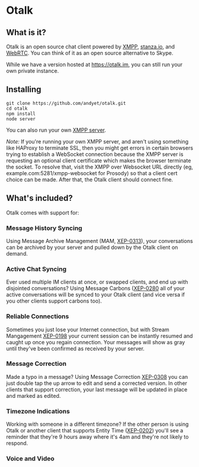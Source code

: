# Otalk

## What is it?
Otalk is an open source chat client powered by [XMPP](http://xmpp.org), [stanza.io](https://github.com/legastero/stanza.io), and [WebRTC](http://webrtc.org). You can think of it as an open source alternative to Skype.

While we have a version hosted at https://otalk.im, you can still run your own private instance.

## Installing

    git clone https://github.com/andyet/otalk.git
    cd otalk
    npm install
    node server

You can also run your own [XMPP server](https://github.com/andyet/otalk-server).

*Note:* If you're running your own XMPP server, and aren't using something like HAProxy to terminate SSL, then you might get errors in certain browsers trying to establish a WebSocket connection because the XMPP server is requesting an optional client certificate which makes the browser terminate the socket. To resolve that, visit the XMPP over Websocket URL directly (eg, example.com:5281/xmpp-websocket for Prosody) so that a client cert choice can be made. After that, the Otalk client should connect fine.

## What's included?

Otalk comes with support for:

### Message History Syncing

Using Message Archive Management (MAM, [XEP-0313](http://xmpp.org/extension/xep-0313.html)), your conversations can be archived by your server and pulled down by the Otalk client on demand.

### Active Chat Syncing

Ever used multiple IM clients at once, or swapped clients, and end up with disjointed conversations? Using Message Carbons ([XEP-0280](http://xmpp.org/extensions/xep-0280.html) all of your active conversations will be synced to your Otalk client (and vice versa if you other clients support carbons too).

### Reliable Connections

Sometimes you just lose your Internet connection, but with Stream Mangagement [XEP-0198](http://xmpp.org/extensions/xep-0198.html) your current session can be instantly resumed and caught up once you regain connection. Your messages will show as gray until they've been confirmed as received by your server.

### Message Correction

Made a typo in a message? Using Message Correction [XEP-0308](http://xmpp.org/extensions/xep-0308.html) you can just double tap the up arrow to edit and send a corrected version. In other clients that support correction, your last message will be updated in place and marked as edited.

### Timezone Indications

Working with someone in a different timezone? If the other person is using Otalk or another client that supports Entity Time ([XEP-0202](http://xmpp.org/extensions/xep-0202.html)) you'll see a reminder that they're 9 hours away where it's 4am and they're not likely to respond.

### Voice and Video
